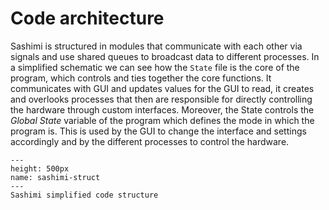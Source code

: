 # Code architecture

Sashimi is structured in modules that communicate with each other via signals and use shared queues to broadcast data to different processes.
In a simplified schematic we can see how the `State` file is the core of the program, which controls and ties together the core functions.
It communicates with GUI and updates values for the GUI to read, it creates and overlooks processes that then are responsible for directly controlling the hardware through custom interfaces.
Moreover, the State controls the _Global State_ variable of the program which defines the mode in which the program is.  This is used by the GUI to change the interface and settings accordingly and by the different processes to control the hardware.

```{figure} ../images/sashmi_struct.png
---
height: 500px
name: sashimi-struct
---
Sashimi simplified code structure
```
